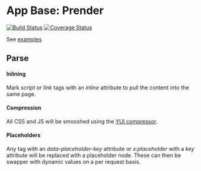 # App Base: Prender
[![Build Status](https://travis-ci.org/JFL110/app-base-prender.svg?branch=master)](https://travis-ci.org/JFL110/app-base-prender)
[![Coverage Status](https://coveralls.io/repos/github/JFL110/app-base-prender/badge.svg?branch=master)](https://coveralls.io/github/JFL110/app-base-prender?branch=master)

See [examples](https://github.com/JFL110/app-base-examples)


## Parse

#### Inlining
Mark _script_ or _link_ tags with an _inline_ attribute to pull the content into the same page.

#### Compression
All CSS and JS will be smooshed using the [YUI compressor](http://yui.github.io/yuicompressor/).

#### Placeholders
Any tag with an _data-placeholder-key_ attribute or _x:placeholder_ with a _key_ attribute will be replaced with a placeholder node. These can then be swapper with dynamic values on a per request basis.
